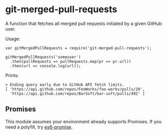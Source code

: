 # git-merged-pull-requests

A function that fetches all merged pull requests initiated by a given GitHub user.

Usage:

```
var gitMergedPullRequests = require('git-merged-pull-requests');

gitMergedPullRequests('someuser')
  .then(pullRequests => pullRequests.map(pr => pr.url))
  .then(url => console.log(url));
```

Prints:

```
> Ending query early due to GitHub API fetch limits.
[ 'https://api.github.com/repos/FooWorks/foo-works/pulls/20',
  'https://api.github.com/repos/BarSoft/bar-soft/pulls/492' ]
```

## Promises

This module assumes your environment already supports Promises. If you need a polyfill, try [es6-promise](https://github.com/stefanpenner/es6-promise).
